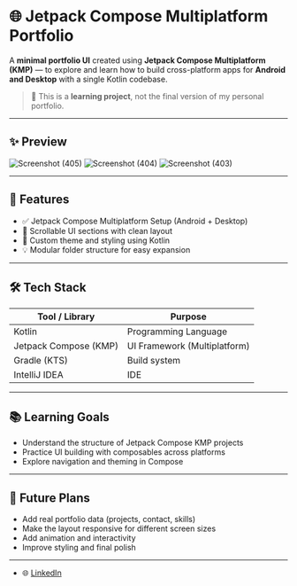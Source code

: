 # 🌐 Jetpack Compose Multiplatform Portfolio

A **minimal portfolio UI** created using **Jetpack Compose Multiplatform (KMP)** — to explore and learn how to build cross-platform apps for **Android and Desktop** with a single Kotlin codebase.

> 🎯 This is a **learning project**, not the final version of my personal portfolio.

---

## ✨ Preview

![Screenshot (405)](https://github.com/user-attachments/assets/0a198562-e31c-48ef-9e0d-4f0495f0c808) ![Screenshot (404)](https://github.com/user-attachments/assets/6a074c0c-44bf-4ecd-a063-57056bc5afd2)
![Screenshot (403)](https://github.com/user-attachments/assets/0bb9aae6-9588-48a0-8a37-dbc3862ab8f9)





---

## 🚀 Features

- ✅ Jetpack Compose Multiplatform Setup (Android + Desktop)
- 🧭 Scrollable UI sections with clean layout
- 🎨 Custom theme and styling using Kotlin
- 💡 Modular folder structure for easy expansion

---

## 🛠️ Tech Stack

| Tool / Library        | Purpose                     |
|------------------------|-----------------------------|
| Kotlin                 | Programming Language         |
| Jetpack Compose (KMP)  | UI Framework (Multiplatform) |
| Gradle (KTS)           | Build system                 |
| IntelliJ IDEA          | IDE                          |

---

## 📚 Learning Goals

- Understand the structure of Jetpack Compose KMP projects
- Practice UI building with composables across platforms
- Explore navigation and theming in Compose

---

## 🧪 Future Plans

- Add real portfolio data (projects, contact, skills)
- Make the layout responsive for different screen sizes
- Add animation and interactivity
- Improve styling and final polish

---
- 🌐 [LinkedIn](https://linkedin.com/in/bhumika786)

